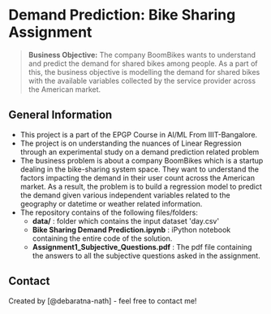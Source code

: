 # Demand Prediction: Bike Sharing Assignment
> **Business Objective:** The company BoomBikes wants to understand and predict the demand for shared bikes among people. 
As a part of this, the business objective is modelling the demand for shared bikes with the available variables collected by the service provider across the American market.


<!-- You can include any other section that is pertinent to your problem -->

## General Information
- This project is a part of the EPGP Course in AI/ML From IIIT-Bangalore.
- The project is on understanding the nuances of Linear Regression through an experimental study on a demand prediction related problem
- The business problem is about a company BoomBikes which is a startup dealing in the bike-sharing system space. They want to understand the factors impacting the demand in their user count across the American market. As a result, the problem is to build a regression model to predict the demand given various independent variables related to the geography or datetime or weather related information.
- The repository contains of the following files/folders:
    - **data/** : folder which contains the input dataset 'day.csv'
    - **Bike Sharing Demand Prediction.ipynb** : iPython notebook containing the entire code of the solution.
    - **Assignment1_Subjective_Questions.pdf** : The pdf file containing the answers to all the subjective questions asked in the assignment.




## Contact
Created by [@debaratna-nath] - feel free to contact me!


<!-- Optional -->
<!-- ## License -->
<!-- This project is open source and available under the [... License](). -->

<!-- You don't have to include all sections - just the one's relevant to your project -->
